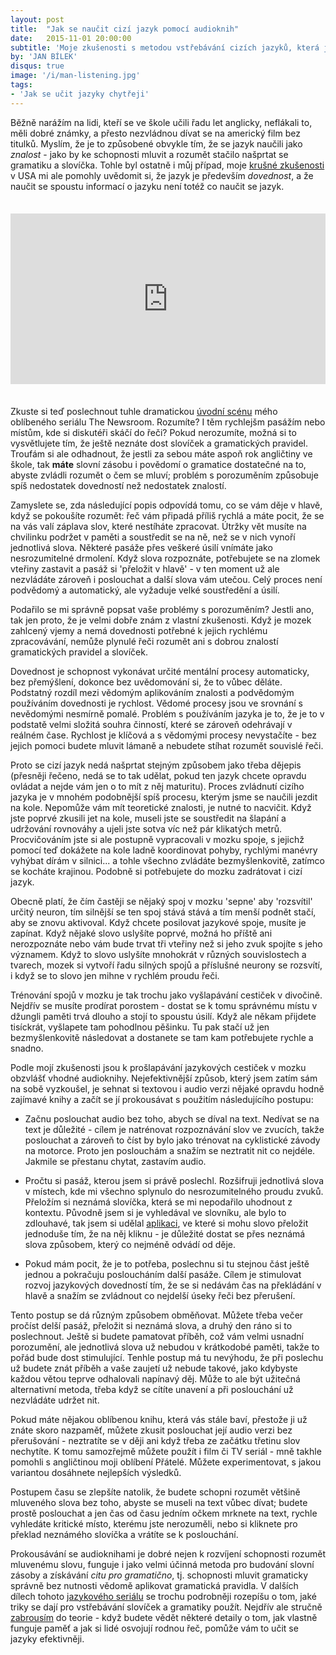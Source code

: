 ```yaml
---
layout: post
title:  "Jak se naučit cizí jazyk pomocí audioknih"
date:   2015-11-01 20:00:00
subtitle: 'Moje zkušenosti s metodou vstřebávání cizích jazyků, která je překvapivě efektivní a zábavná.'
by: 'JAN BÍLEK'
disqus: true
image: '/i/man-listening.jpg'
tags:
- 'Jak se učit jazyky chytřeji'
---
```

Běžně narážím na lidi, kteří se ve škole učili řadu let anglicky, neflákali to, měli dobré známky, a přesto nezvládnou dívat se na americký film bez titulků. Myslím, že je to způsobené obvykle tím, že se jazyk naučili jako <i>znalost</i> - jako by ke schopnosti mluvit a rozumět stačilo našprtat se gramatiku a slovíčka. Tohle byl ostatně i můj případ, moje <a href="../jak-jsem-se-naucil-rozumet-anglicky/">krušné zkušenosti</a> v USA mi ale pomohly uvědomit si, že jazyk je především <i>dovednost</i>, a že naučit se spoustu informací o jazyku není totéž co naučit se jazyk.

<!-- responsive video embed via http://embedresponsively.com -->
<style>
.embed-container {
    position: relative;
    padding-bottom: 54.2%;
    height: 0;
    overflow: hidden;
    max-width: 720px;
    margin: 35px 0;
}
.embed-container iframe, .embed-container object, .embed-container embed {
    position: absolute;
    top: 0; left: 0;
    width: 100%;
    height: 100%;
}
</style>
<div class='embed-container'>
    <iframe src='https://player.vimeo.com/video/44645929?title=0&byline=0&portrait=0' frameborder='0' webkitAllowFullScreen mozallowfullscreen allowFullScreen></iframe>
</div>

Zkuste si teď poslechnout tuhle dramatickou <a href="https://vimeo.com/44645929">úvodní scénu</a> mého oblíbeného seriálu The Newsroom. Rozumíte? I těm rychlejšm pasážím nebo místům, kde si diskutéři skáčí do řeči? Pokud nerozumíte, možná si to vysvětlujete tím, že ještě neznáte dost slovíček a gramatických pravidel. Troufám si ale odhadnout, že jestli za sebou máte aspoň rok angličtiny ve škole, tak <strong>máte</strong> slovní zásobu i povědomí o gramatice dostatečné na to, abyste zvládli rozumět o čem se mluví; problém s porozuměním způsobuje spíš nedostatek dovedností než nedostatek znalostí.

Zamyslete se, zda následující popis odpovídá tomu, co se vám děje v hlavě, když se pokoušíte rozumět: řeč vám připadá příliš rychlá a máte pocit, že se na vás valí záplava slov, které nestíháte zpracovat. Útržky vět musíte na chvilinku podržet v paměti a soustředit se na ně, než se v nich vynoří jednotlivá slova. Některé pasáže přes veškeré úsilí vnímáte jako nesrozumitelné drmolení. Když slova rozpoznáte, potřebujete se na zlomek vteřiny zastavit a pasáž si 'přeložit v hlavě' - v ten moment už ale nezvládáte zároveň i poslouchat a další slova vám utečou. Celý proces není podvědomý a automatický, ale vyžaduje velké soustředění a úsilí.

Podařilo se mi správně popsat vaše problémy s porozuměním? Jestli ano, tak jen proto, že je velmi dobře znám z vlastní zkušenosti. Když je mozek zahlcený vjemy a nemá dovednosti potřebné k jejich rychlému zpracovávání, nemůže plynulé řeči rozumět ani s dobrou znalostí gramatických pravidel a slovíček.

Dovednost je schopnost vykonávat určité mentální procesy automaticky, bez přemýšlení, dokonce bez uvědomování si, že to vůbec děláte. Podstatný rozdíl mezi vědomým aplikováním znalosti a podvědomým používáním dovednosti je rychlost. Vědomé procesy jsou ve srovnání s nevědomými nesmírně pomalé. Problém s používáním jazyka je to, že je to v podstatě velmi složitá souhra činností, které se zároveň odehrávají v reálném čase. Rychlost je klíčová a s vědomými procesy nevystačíte - bez jejich pomoci budete mluvit lámaně a nebudete stíhat rozumět souvislé řeči.

Proto se cizí jazyk nedá našprtat stejným způsobem jako třeba dějepis (přesněji řečeno, nedá se to tak udělat, pokud ten jazyk chcete opravdu ovládat a nejde vám jen o to mít z něj maturitu). Proces zvládnutí cizího jazyka je v mnohém podobnější spíš procesu, kterým jsme se naučili jezdit na kole. Nepomůže vám mít teoretické znalosti, je nutné to nacvičit. Když jste poprvé zkusili jet na kole, museli jste se soustředit na šlapání a udržování rovnováhy a ujeli jste sotva víc než pár klikatých metrů. Procvičováním jste si ale postupně vypracovali v mozku spoje, s jejichž pomocí teď dokážete na kole ladně koordinovat pohyby, rychlými manévry vyhýbat dírám v silnici... a tohle všechno zvládáte bezmyšlenkovitě, zatímco se kocháte krajinou. Podobně si potřebujete do mozku zadrátovat i cizí jazyk. 

Obecně platí, že čím častěji se nějaký spoj v mozku 'sepne' aby 'rozsvítil' určitý neuron, tím silnější se ten spoj stává stává a tím menší podnět stačí, aby se znovu aktivoval. Když chcete posilovat jazykové spoje, musíte je zapínat. Když nějaké slovo uslyšíte poprvé, možná ho příště ani nerozpoznáte nebo vám bude trvat tři vteřiny než si jeho zvuk spojíte s jeho významem. Když to slovo uslyšíte mnohokrát v různých souvislostech a tvarech, mozek si vytvoří řadu silných spojů a příslušné neurony se rozsvítí, i když se to slovo jen mihne v rychlém proudu řeči.

Trénování spojů v mozku je tak trochu jako vyšlapávání cestiček v divočině. Nejdřív se musíte prodírat porostem - dostat se k tomu správnému místu v džungli paměti trvá dlouho a stojí to spoustu úsilí. Když ale někam přijdete tisíckrát, vyšlapete tam pohodlnou pěšinku. Tu pak stačí už jen bezmyšlenkovitě následovat a dostanete se tam kam potřebujete rychle a snadno.

Podle mojí zkušenosti jsou k prošlapávání jazykových cestiček v mozku obzvlášť vhodné audioknihy. Nejefektivnější způsob, který jsem zatím sám na sobě vyzkoušel, je sehnat si textovou i audio verzi nějaké opravdu hodně zajímavé knihy a začít se jí prokousávat s použitím následujícího postupu:

- Začnu poslouchat audio bez toho, abych se díval na text. Nedívat se na text je důležité - cílem je natrénovat rozpoznávání slov ve zvucích, takže poslouchat a zároveň to číst by bylo jako trénovat na cyklistické závody na motorce. Proto jen poslouchám a snažím se neztratit nit co nejdéle. Jakmile se přestanu chytat, zastavím audio.

- Pročtu si pasáž, kterou jsem si právě poslechl. Rozšifruji jednotlivá slova v místech, kde mi všechno splynulo do nesrozumitelného proudu zvuků. Přeložím si neznámá slovíčka, která se mi nepodařilo uhodnout z kontextu. Původně jsem si je vyhledával ve slovníku, ale bylo to zdlouhavé, tak jsem si udělal <a href="https://understand.simplyeasy.cz/cesky.html">aplikaci</a>, ve které si mohu slovo přeložit jednoduše tím, že na něj kliknu - je důležité dostat se přes neznámá slova způsobem, který co nejméně odvádí od děje.

- Pokud mám pocit, že je to potřeba, poslechnu si tu stejnou část ještě jednou a pokračuju posloucháním další pasáže. Cílem je stimulovat rozvoj jazykových dovedností tím, že se si nedávám čas na překládání v hlavě a snažím se zvládnout co nejdelší úseky řeči bez přerušení.

Tento postup se dá různým způsobem obměňovat. Můžete třeba večer pročíst delší pasáž, přeložit si neznámá slova, a druhý den ráno si to poslechnout. Ještě si budete pamatovat příběh, což vám velmi usnadní porozumění, ale jednotlivá slova už nebudou v krátkodobé paměti, takže to pořád bude dost stimulující. Tenhle postup má tu nevýhodu, že při poslechu už budete znát příběh a vaše zaujetí už nebude takové, jako kdybyste každou větou teprve odhalovali napínavý děj. Může to ale být užitečná alternativní metoda, třeba když se cítíte unavení a při poslouchání už nezvládáte udržet nit.

Pokud máte nějakou oblíbenou knihu, která vás stále baví, přestože ji už znáte skoro nazpaměť, můžete zkusit poslouchat její audio verzi bez přerušování - neztratíte se v ději ani když třeba ze začátku třetinu slov nechytíte. K tomu samozřejmě můžete použít i film či TV seriál - mně takhle pomohli s angličtinou moji oblíbení Přátelé. Můžete experimentovat, s jakou variantou dosáhnete nejlepších výsledků.

Postupem času se zlepšíte natolik, že budete schopni rozumět většině mluveného slova bez toho, abyste se museli na text vůbec dívat; budete prostě poslouchat a jen čas od času jedním očkem mrknete na text, rychle vyhledáte kritické místo, kterému jste nerozuměli, nebo si kliknete pro překlad neznámého slovíčka a vrátíte se k poslouchání.

Prokousávání se audioknihami je dobré nejen k rozvíjení schopnosti rozumět mluvenému slovu, funguje i jako velmi účinná metoda pro budování slovní zásoby a získávání <em>citu pro gramatično</em>, tj. schopnosti mluvit gramaticky správně bez nutnosti vědomě aplikovat gramatická pravidla. V dalších dílech tohoto <a href="../serialy/jak-se-ucit-jazyky-chytreji">jazykového seriálu</a> se trochu podrobněji rozepíšu o tom, jaké triky se dají pro vstřebávání slovíček a gramatiky použít. Nejdřív ale stručně <a href="../jak-se-ucit-jazyky-efektivneji">zabrousím</a> do teorie - když budete vědět některé detaily o tom, jak vlastně funguje paměť a jak si lidé osvojují rodnou řeč, pomůže vám to učit se jazyky efektivněji.
